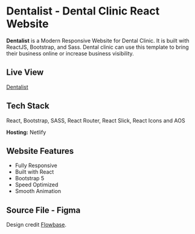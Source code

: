 
# Dentalist - Dental Clinic React Website

**Dentalist** is a Modern Responsive Website for Dental Clinic. It is built
with ReactJS, Bootstrap, and Sass. Dental clinic can use
this template to bring their business online or increase business visibility.

## Live View
[Dentalist](https://dentalist.netlify.app/)

## Tech Stack
React, Bootstrap, SASS, React Router, React Slick, React Icons and AOS

**Hosting:** Netlify

## Website Features

- Fully Responsive
- Built with React
- Bootstrap 5
- Speed Optimized
- Smooth Animation

## Source File - Figma 
Design credit [Flowbase](https://www.figma.com/community/file/1148521097072918819).
